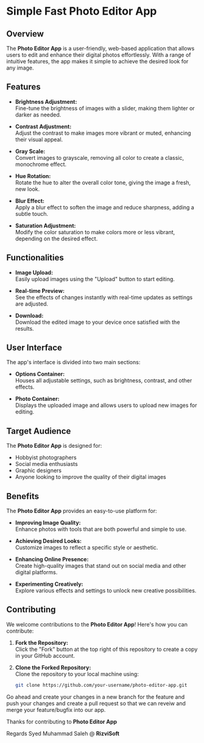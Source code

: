 # **Simple Fast Photo Editor App**

## **Overview**

The **Photo Editor App** is a user-friendly, web-based application that allows users to edit and enhance their digital photos effortlessly. With a range of intuitive features, the app makes it simple to achieve the desired look for any image.

## **Features**

- **Brightness Adjustment:**  
  Fine-tune the brightness of images with a slider, making them lighter or darker as needed.

- **Contrast Adjustment:**  
  Adjust the contrast to make images more vibrant or muted, enhancing their visual appeal.

- **Gray Scale:**  
  Convert images to grayscale, removing all color to create a classic, monochrome effect.

- **Hue Rotation:**  
  Rotate the hue to alter the overall color tone, giving the image a fresh, new look.

- **Blur Effect:**  
  Apply a blur effect to soften the image and reduce sharpness, adding a subtle touch.

- **Saturation Adjustment:**  
  Modify the color saturation to make colors more or less vibrant, depending on the desired effect.

## **Functionalities**

- **Image Upload:**  
  Easily upload images using the "Upload" button to start editing.

- **Real-time Preview:**  
  See the effects of changes instantly with real-time updates as settings are adjusted.

- **Download:**  
  Download the edited image to your device once satisfied with the results.

## **User Interface**

The app's interface is divided into two main sections:

- **Options Container:**  
  Houses all adjustable settings, such as brightness, contrast, and other effects.

- **Photo Container:**  
  Displays the uploaded image and allows users to upload new images for editing.

## **Target Audience**

The **Photo Editor App** is designed for:

- Hobbyist photographers
- Social media enthusiasts
- Graphic designers
- Anyone looking to improve the quality of their digital images

## **Benefits**

The **Photo Editor App** provides an easy-to-use platform for:

- **Improving Image Quality:**  
  Enhance photos with tools that are both powerful and simple to use.

- **Achieving Desired Looks:**  
  Customize images to reflect a specific style or aesthetic.

- **Enhancing Online Presence:**  
  Create high-quality images that stand out on social media and other digital platforms.

- **Experimenting Creatively:**  
  Explore various effects and settings to unlock new creative possibilities.

## **Contributing**

We welcome contributions to the **Photo Editor App**! Here's how you can contribute:

1. **Fork the Repository:**  
   Click the "Fork" button at the top right of this repository to create a copy in your GitHub account.

2. **Clone the Forked Repository:**  
   Clone the repository to your local machine using:
   ```bash
   git clone https://github.com/your-username/photo-editor-app.git

Go ahead and create your changes in a new branch for the feature and push your changes and create a pull request so that we can reveiw and merge your feature/bugfix into our app.

Thanks for contributing to **Photo Editor App**

Regards Syed Muhammad Saleh @ **RizviSoft**

